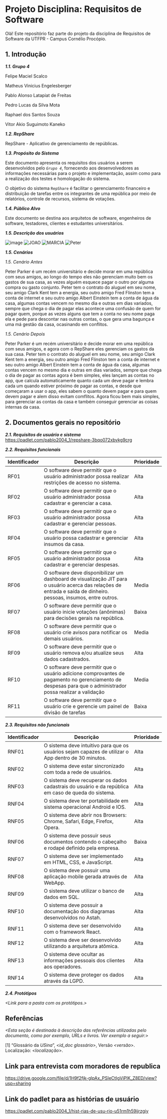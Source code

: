


# Projeto Disciplina: Requisitos de Software

[](https://github.com/RepShare-Ltda/requisitos-software#projeto-disciplina-requisitos-de-software)

Olá! Este repositório faz parte do projeto da disciplina de Requisitos de Software da UTFPR - Campus Cornélio Procópio.

## 1. Introdução

[](https://github.com/RepShare-Ltda/requisitos-software#1-introdução)

_**1.1. Grupo 4**_

Felipe Maciel Scalco

Matheus Vinicius Engelesberger

Pablo Alonso Latapiat de Freitas

Pedro Lucas da Silva Mota

Raphael dos Santos Souza

Vitor Akio Suguimoto Kaneko

_**1.2. RepShare**_

RepShare - Aplicativo de gerenciamento de repúblicas.

_**1.3. Propósito do Sistema**_

Este documento apresenta os requisitos dos usuários a serem desenvolvidos pelo _`Grupo 4`_, fornecendo aos desenvolvedores as informações necessárias para o projeto e implementação, assim como para a realização dos testes e homologação do sistema.

O objetivo do sistema `RepShare` é facilitar o gerenciamento financeiro e distribuição de tarefas entre os integrantes de uma república por meio de relatórios, controle de recursos, sistema de votações.

_**1.4. Público Alvo**_

Este documento se destina aos arquitetos de software, engenheiros de software, testadores, clientes e estudantes universitários.

_**1.5. Descrição dos usuários**_

![image](https://github.com/RepShare-Ltda/requisitos-software/assets/164585988/f49b14d1-cd70-4255-a989-754f436c4c70)
![JOAO](https://github.com/RepShare-Ltda/requisitos-software/assets/164586099/abdbb039-a564-4b45-bba3-02cf91190d13)
![MARCIA](https://github.com/RepShare-Ltda/requisitos-software/assets/164586099/8571a741-93df-46c2-b047-b12c01bd1ca1)
![Peter](https://github.com/RepShare-Ltda/requisitos-software/assets/164586099/12f2235e-2298-4eac-890b-1c057e024c06)

_**1.5. Cenários**_

_*1.5. Cenário Antes*_

Peter Parker é um recém universitário e decide morar em uma república com seus amigos, ao longo do tempo eles não gerenciam muito bem os gastos de sua casa, as vezes alguém esquece pagar o outro por alguma compra ou gasto conjunto.
Peter tem o contrato do aluguel em seu nome, seu amigo Clark Kent tem a energia, seu outro amigo Fred Flinston tem a conta de internet e seu outro amigo Albert Einstein tem a conta de água da casa, algumas contas vencem no mesmo dia e outras em dias variados, sempre que chega o dia de pagar elas acontece uma confusão de quem for pagar quem, porque as vezes alguns que tem a conta no seu nome paga ela e pede para descontar nas outras contas, o que gera uma bagunça e uma má gestão da casa, ocasinando em conflitos.

_*1.5. Cenário Depois*_

Peter Parker é um recém universitário e decide morar em uma república com seus amigos, e agora com o RepShare eles gerenciam os gastos da sua casa. 
Peter tem o contrato do aluguel em seu nome, seu amigo Clark Kent tem a energia, seu outro amigo Fred Flinston tem a conta de internet e seu outro amigo Albert Einstein tem a conta de água da casa, algumas contas vencem no mesmo dia e outras em dias variados, sempre que chega o dia de pagar as contas agora é bem simples, eles lançam as contas no app, que calcula automaticamente quanto cada um deve pagar e lembra cada um quando estiver próximo de pagar as contas, e desde que começaram a usar o app, eles sabem o quanto devem pagar e para quem devem pagar e alem disso evitam comflitos. 
Agora ficou bem mais simples, para gerenciar as contas da casa e também conseguir gerenciar as coisas internas da casa.

## 2. Documentos gerais no repositório

[](https://github.com/RepShare-Ltda/requisitos-software#2-documentos-gerais-no-repositório)
_**2.1. Requisitos de usuário e sistema**_
https://padlet.com/pablo2004_1/repshare-3bqo072xbvkg9crg

_**2.2. Requisitos funcionais**_

| Identificador | Descrição | Prioridade |
| --- | --- | --- |
| RF01 | O software deve permitir que o usuário administrador possa realizar restrições de acesso no sistema. | Alta |
| RF02 | O software deve permitir que o usuário administrador possa cadastrar e gerenciar a casa. | Alta |
| RF03 | O software deve permitir que o usuário administrador possa cadastrar e gerenciar pessoas. | Alta |
| RF04 | O software deve permitir que o usuário possa cadastrar e gerenciar insumos da casa. | Alta |
| RF05 | O software deve permitir que o usuário administrador possa cadastrar e gerenciar despesas. | Alta |
| RF06 | O software deve disponibilizar um dashboard de visualização JIT para o usuário acerca das relações de entrada e saída de dinheiro. pessoas, insumos, entre outros. | Media |
| RF07 | O software deve permitir que o usuário inicie votações (anônimas) para decisões gerais na república. | Baixa |
| RF08 | O software deve permitir que o usuário crie avisos para notificar os demais usuários. | Media |
| RF09 | O software deve permitir que o usuário remova e/ou atualize seus dados cadastrados. | Alta |
| RF10 | O software deve permitir que o usuário adicione comprovantes de pagamento no gerenciamento de despesas para que o administrador possa realizar a validação | Media |
| RF11 | O software deve permitir que o usuário crie e gerencie um painel de divisão de tarefas | Baixa | 

_**2.3. Requisitos não funcionais**_

| Identificador | Descrição | Prioridade |
| --- | --- | --- |
| RNF01 | O sistema deve intuitivo para que os usuários sejam capazes de utilizar o App dentro de 30 minutos. | Alta |
| RNF02 | O sistema deve estar sincronizado com toda a rede de usuários. | Alta |
| RNF03 | O sistema deve recuperar os dados cadastrais do usuário e da república em caso de queda do sistema. | Alta |
| RNF04 | O sistema deve ter portabilidade em sistema operacional Android e IOS. | Alta |
| RNF05 | O sistema deve abrir nos Browsers: Chrome, Safari, Edge, Firefox, Opera. | Alta |
| RNF06 | O sistema deve possuir seus documentos contendo o cabeçalho e rodapé definido pela empresa. | Baixa | 
| RNF07 | O sistema deve ser implementado em HTML, CSS, e JavaScript. | Alta |
| RNF08 | O sistema deve possuir uma aplicação mobile gerada através de WebApp. | Alta |
| RNF09 | O sistema deve utilizar o banco de dados em SQL. | Alta |
| RNF10 | O sistema deve possuir a documentação dos diagramas desenvolvidos no Astah. | Alta |
| RNF11 | O sistema deve ser desenvolvido com o framework React. | Alta |
| RNF12 | O sistema deve ser desenvolvido utilizando a arquitetura atômica. | Alta |
| RNF13 | O sistema deve ocultar as informações pessoais dos clientes aos operadores. | Alta |
| RNF14 | O sistema deve proteger os dados através da LGPD. | Alta |


_**2.4. Protótipos**_


[](https://ninjamock.com/s/L713JLx)

_<Link para a pasta com os protótipos.>_

## Referências

[](https://github.com/RepShare-Ltda/requisitos-software#referências)

_<Esta seção é destinada à descrição das referências utilizadas pelo documento, como por exemplo, URLs e livros. Ver exemplo a seguir:>_

[1] “Glossário da _USina_”, <_id_doc glossário_>, Versão <_versão_>. Localização: <_localização_>.

## Link para entrevista com moradores de republica

https://drive.google.com/file/d/1H9f2fjk-glpAx_PSIeCtIgViPlK_Z8ED/view?usp=sharing

## Link do padlet para as histórias de usuário

https://padlet.com/pablo2004_1/hist-rias-de-usu-rio-u51rm1h59ijrzgiy
